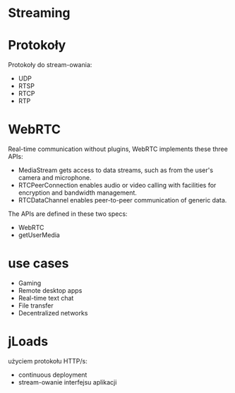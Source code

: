 # Streaming

# Protokoły

Protokoły do stream-owania:
+ UDP
+ RTSP
+ RTCP
+ RTP

# WebRTC
Real-time communication without plugins,
WebRTC implements these three APIs:

+ MediaStream gets access to data streams, such as from the user's camera and microphone.
+ RTCPeerConnection enables audio or video calling with facilities for encryption and bandwidth management.
+ RTCDataChannel enables peer-to-peer communication of generic data.


The APIs are defined in these two specs:

+ WebRTC
+ getUserMedia

# use cases

+ Gaming
+ Remote desktop apps
+ Real-time text chat
+ File transfer
+ Decentralized networks

# jLoads
użyciem protokołu HTTP/s:

+ continuous deployment
+ stream-owanie interfejsu aplikacji

